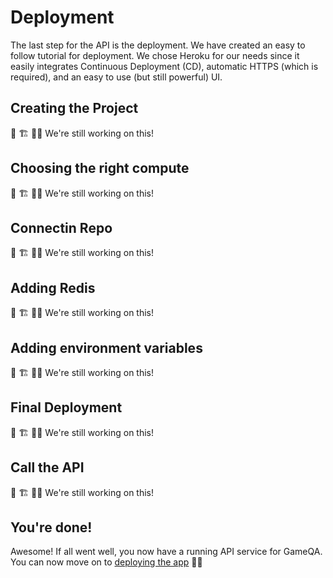 # Deployment


The last step for the API is the deployment. We have created an easy to follow tutorial for deployment. We chose Heroku for our needs since it easily integrates Continuous Deployment (CD), automatic HTTPS (which is required), and an easy to use (but still powerful) UI.

## Creating the Project
🚧 🏗 🔨👷 We're still working on this!

## Choosing the right compute
🚧 🏗 🔨👷 We're still working on this!

## Connectin Repo
🚧 🏗 🔨👷 We're still working on this!

## Adding Redis
🚧 🏗 🔨👷 We're still working on this!

## Adding environment variables
🚧 🏗 🔨👷 We're still working on this!

## Final Deployment
🚧 🏗 🔨👷 We're still working on this!

## Call the API
🚧 🏗 🔨👷 We're still working on this!


## You're done!

Awesome! If all went well, you now have a running API service for GameQA. You can now move on to [deploying the app](/app-setup/introduction.md) 🎉🎉